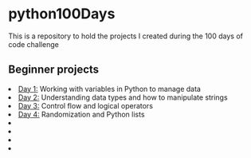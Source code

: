 # python100Days
This is a repository to hold the projects I created during the 100 days of code challenge
<h2> Beginner projects </h2>
<li><a href="https://github.com/NicholeW-tech/python100Days/tree/main/day1">Day 1:</a> Working with variables in Python to manage data </li>
<li><a href="https://github.com/NicholeW-tech/python100Days/tree/main/day2">Day 2:</a> Understanding data types and how to manipulate strings</li>
<li><a href="https://github.com/NicholeW-tech/python100Days/tree/main/day3">Day 3:</a> Control flow and logical operators</li>
<li><a href="https://github.com/NicholeW-tech/python100Days/tree/main/day4">Day 4:</a> Randomization and Python lists</li>
<li></li>
<li></li>
<li></li>
<li></li>
